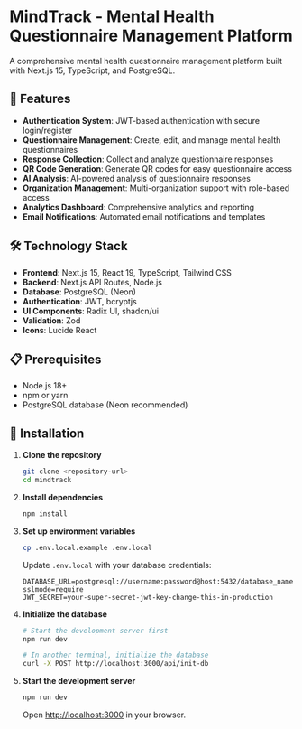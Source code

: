 # MindTrack - Mental Health Questionnaire Management Platform

A comprehensive mental health questionnaire management platform built with Next.js 15, TypeScript, and PostgreSQL.

## 🚀 Features

- **Authentication System**: JWT-based authentication with secure login/register
- **Questionnaire Management**: Create, edit, and manage mental health questionnaires
- **Response Collection**: Collect and analyze questionnaire responses
- **QR Code Generation**: Generate QR codes for easy questionnaire access
- **AI Analysis**: AI-powered analysis of questionnaire responses
- **Organization Management**: Multi-organization support with role-based access
- **Analytics Dashboard**: Comprehensive analytics and reporting
- **Email Notifications**: Automated email notifications and templates

## 🛠️ Technology Stack

- **Frontend**: Next.js 15, React 19, TypeScript, Tailwind CSS
- **Backend**: Next.js API Routes, Node.js
- **Database**: PostgreSQL (Neon)
- **Authentication**: JWT, bcryptjs
- **UI Components**: Radix UI, shadcn/ui
- **Validation**: Zod
- **Icons**: Lucide React

## 📋 Prerequisites

- Node.js 18+
- npm or yarn
- PostgreSQL database (Neon recommended)

## 🔧 Installation

1. **Clone the repository**
   ```bash
   git clone <repository-url>
   cd mindtrack
   ```

2. **Install dependencies**
   ```bash
   npm install
   ```

3. **Set up environment variables**
   ```bash
   cp .env.local.example .env.local
   ```

   Update `.env.local` with your database credentials:
   ```env
   DATABASE_URL=postgresql://username:password@host:5432/database_name?sslmode=require
   JWT_SECRET=your-super-secret-jwt-key-change-this-in-production
   ```

4. **Initialize the database**
   ```bash
   # Start the development server first
   npm run dev

   # In another terminal, initialize the database
   curl -X POST http://localhost:3000/api/init-db
   ```

5. **Start the development server**
   ```bash
   npm run dev
   ```

   Open [http://localhost:3000](http://localhost:3000) in your browser.
